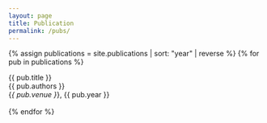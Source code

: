 ```yaml
---
layout: page
title: Publication
permalink: /pubs/
---
```


{% assign publications = site.publications | sort: "year" | reverse %}
{% for pub in publications %}
  <div class="pubitem">
    <div class="pubtitle">{{ pub.title }}</div>
    <div class="pubauthors">{{ pub.authors }}</div>
  <div class="pubinfo">{<em>{ pub.venue }</em>}, {{ pub.year }}</div>
  </div>
  <br>
{% endfor %}
